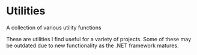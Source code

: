 # Utilities
A collection of various utility functions

These are utilities I find useful for a variety of projects. Some of these may be outdated due to new functionality as the .NET framework matures.